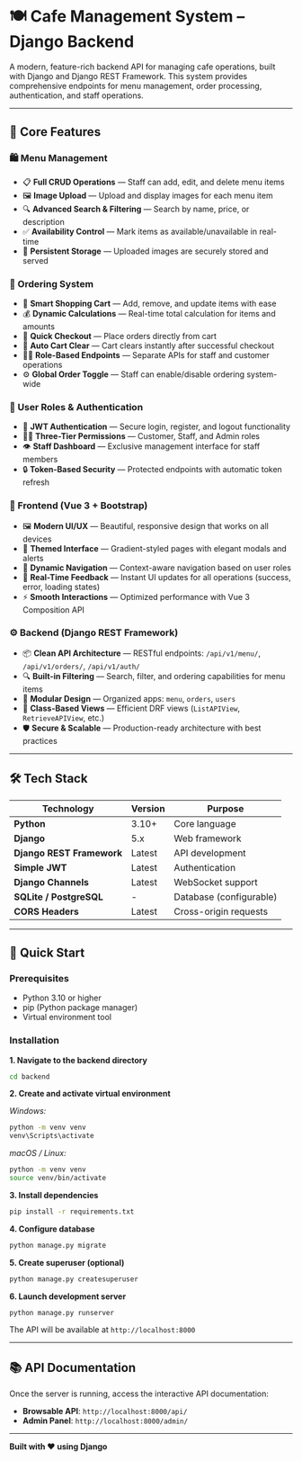 # 🍽️ Cafe Management System – Django Backend

A modern, feature-rich backend API for managing cafe operations, built with Django and Django REST Framework. This system provides comprehensive endpoints for menu management, order processing, authentication, and staff operations.

---

## 🧠 Core Features

### 🛍️ Menu Management
- 📋 **Full CRUD Operations** — Staff can add, edit, and delete menu items
- 🖼️ **Image Upload** — Upload and display images for each menu item
- 🔍 **Advanced Search & Filtering** — Search by name, price, or description
- ✅ **Availability Control** — Mark items as available/unavailable in real-time
- 💾 **Persistent Storage** — Uploaded images are securely stored and served

### 🧾 Ordering System
- 🛒 **Smart Shopping Cart** — Add, remove, and update items with ease
- 💰 **Dynamic Calculations** — Real-time total calculation for items and amounts
- 🚀 **Quick Checkout** — Place orders directly from cart
- 🧹 **Auto Cart Clear** — Cart clears instantly after successful checkout
- 👩‍💼 **Role-Based Endpoints** — Separate APIs for staff and customer operations
- ⚙️ **Global Order Toggle** — Staff can enable/disable ordering system-wide

### 👥 User Roles & Authentication
- 🔐 **JWT Authentication** — Secure login, register, and logout functionality
- 👨‍🍳 **Three-Tier Permissions** — Customer, Staff, and Admin roles
- 👁️ **Staff Dashboard** — Exclusive management interface for staff members
- 🔒 **Token-Based Security** — Protected endpoints with automatic token refresh

### 🎨 Frontend (Vue 3 + Bootstrap)
- 🖼️ **Modern UI/UX** — Beautiful, responsive design that works on all devices
- 🌈 **Themed Interface** — Gradient-styled pages with elegant modals and alerts
- 🧭 **Dynamic Navigation** — Context-aware navigation based on user roles
- 💬 **Real-Time Feedback** — Instant UI updates for all operations (success, error, loading states)
- ⚡ **Smooth Interactions** — Optimized performance with Vue 3 Composition API

### ⚙️ Backend (Django REST Framework)
- 📦 **Clean API Architecture** — RESTful endpoints: `/api/v1/menu/`, `/api/v1/orders/`, `/api/v1/auth/`
- 🔍 **Built-in Filtering** — Search, filter, and ordering capabilities for menu items
- 🧩 **Modular Design** — Organized apps: `menu`, `orders`, `users`
- 🧠 **Class-Based Views** — Efficient DRF views (`ListAPIView`, `RetrieveAPIView`, etc.)
- 🛡️ **Secure & Scalable** — Production-ready architecture with best practices

---

## 🛠️ Tech Stack

| Technology | Version | Purpose |
|------------|---------|---------|
| **Python** | 3.10+ | Core language |
| **Django** | 5.x | Web framework |
| **Django REST Framework** | Latest | API development |
| **Simple JWT** | Latest | Authentication |
| **Django Channels** | Latest | WebSocket support |
| **SQLite / PostgreSQL** | - | Database (configurable) |
| **CORS Headers** | Latest | Cross-origin requests |

---

## 🚀 Quick Start

### Prerequisites
- Python 3.10 or higher
- pip (Python package manager)
- Virtual environment tool

### Installation

**1. Navigate to the backend directory**
```bash
cd backend
```

**2. Create and activate virtual environment**

*Windows:*
```bash
python -m venv venv
venv\Scripts\activate
```

*macOS / Linux:*
```bash
python -m venv venv
source venv/bin/activate
```

**3. Install dependencies**
```bash
pip install -r requirements.txt
```

**4. Configure database**
```bash
python manage.py migrate
```

**5. Create superuser (optional)**
```bash
python manage.py createsuperuser
```

**6. Launch development server**
```bash
python manage.py runserver
```

The API will be available at `http://localhost:8000`

---

## 📚 API Documentation

Once the server is running, access the interactive API documentation:
- **Browsable API**: `http://localhost:8000/api/`
- **Admin Panel**: `http://localhost:8000/admin/`

---

**Built with ❤️ using Django**
